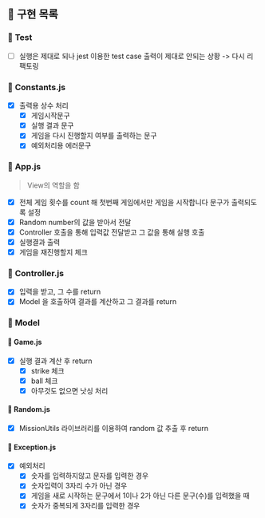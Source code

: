 ## 🧐 **구현 목록**

### 🔹 **Test**

- [ ] 실행은 제대로 되나 jest 이용한 test case 출력이 제대로 안되는 상황 -> 다시 리팩토링

### 🔹 **Constants.js**

- [x] 출력용 상수 처리
  - [x] 게임시작문구
  - [x] 실행 결과 문구
  - [x] 게임을 다시 진행할지 여부를 출력하는 문구
  - [x] 예외처리용 에러문구

### 🔹 **App.js**

> View의 역할을 함

- [x] 전체 게임 횟수를 count 해 첫번째 게임에서만 게임을 시작합니다 문구가 출력되도록 설정
- [x] Random number의 값을 받아서 전달
- [x] Controller 호출을 통해 입력값 전달받고 그 값을 통해 실행 호출
- [x] 실행결과 출력
- [x] 게임을 재진행할지 체크

### 🔹 **Controller.js**

- [x] 입력을 받고, 그 수를 return
- [x] Model 을 호출하여 결과를 계산하고 그 결과를 return

### 🔹 **Model**

#### 🔸 Game.js

- [x] 실행 결과 계산 후 return
  - [x] strike 체크
  - [x] ball 체크
  - [x] 아무것도 없으면 낫싱 처리

#### 🔸 Random.js

- [x] MissionUtils 라이브러리를 이용하여 random 값 추출 후 return

#### 🔸 Exception.js

- [x] 예외처리
  - [x] 숫자를 입력하지않고 문자를 입력한 경우
  - [x] 숫자입력이 3자리 수가 아닌 경우
  - [x] 게임을 새로 시작하는 문구에서 1이나 2가 아닌 다른 문구(수)를 입력했을 때
  - [x] 숫자가 중복되게 3자리를 입력한 경우

